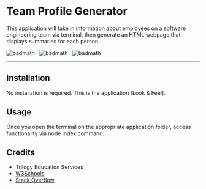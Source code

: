 # Team Profile Generator
This application will take in information about employees on a software engineering team via terminal, then generate an HTML webpage that displays summaries for each person.

![badmath](https://img.shields.io/badge/JavaScript-69%25-%23efd81d)&nbsp;&nbsp;&nbsp;![badmath](https://img.shields.io/badge/HTML-19%25-%23e34c26)&nbsp;&nbsp;&nbsp;![badmath](https://img.shields.io/badge/CSS-12%25-%23563d7c)

---
## Installation

No installation is required.
This is the application [Look & Feel].

## Usage 
Once you open the terminal on the appropriate application folder, access functionality via node index command.

## Credits
* Trilogy Education Services
* [W3Schools](https://www.w3schools.com/)
* [Stack Overflow](https://stackoverflow.com/questions/61417816/how-do-i-invoke-inquirer-js-menu-in-a-loop-using-promises)